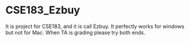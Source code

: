# CSE183_Ezbuy
It is project for CSE183, and it is call Ezbuy. It perfectly works for windows but not for Mac. When TA is grading please try both ends.
